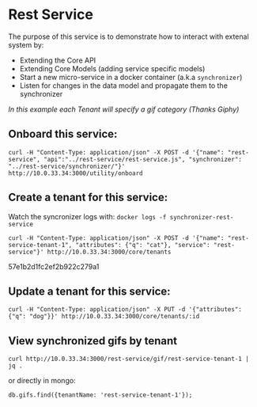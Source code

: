 # Rest Service

The purpose of this service is to demonstrate how to interact with extenal system by:

- Extending the Core API
- Extending Core Models (adding service specific models)
- Start a new micro-service in a docker container (a.k.a `synchronizer`)
- Listen for changes in the data model and propagate them to the synchronizer

_In this example each Tenant will specify a gif category (Thanks Giphy)_

## Onboard this service:

```
curl -H "Content-Type: application/json" -X POST -d '{"name": "rest-service", "api":"../rest-service/rest-service.js", "synchronizer": "../rest-service/synchronizer/"}' http://10.0.33.34:3000/utility/onboard
```


## Create a tenant for this service:

Watch the syncronizer logs with: `docker logs -f synchronizer-rest-service`

```
curl -H "Content-Type: application/json" -X POST -d '{"name": "rest-service-tenant-1", "attributes": {"q": "cat"}, "service": "rest-service"}' http://10.0.33.34:3000/core/tenants
```

57e1b2d1fc2ef2b922c279a1

## Update a tenant for this service:

```
curl -H "Content-Type: application/json" -X PUT -d '{"attributes": {"q": "dog"}}' http://10.0.33.34:3000/core/tenants/:id
```

## View synchronized gifs by tenant

```
curl http://10.0.33.34:3000/rest-service/gif/rest-service-tenant-1 | jq .
```

or directly in mongo:
```
db.gifs.find({tenantName: 'rest-service-tenant-1'});
```